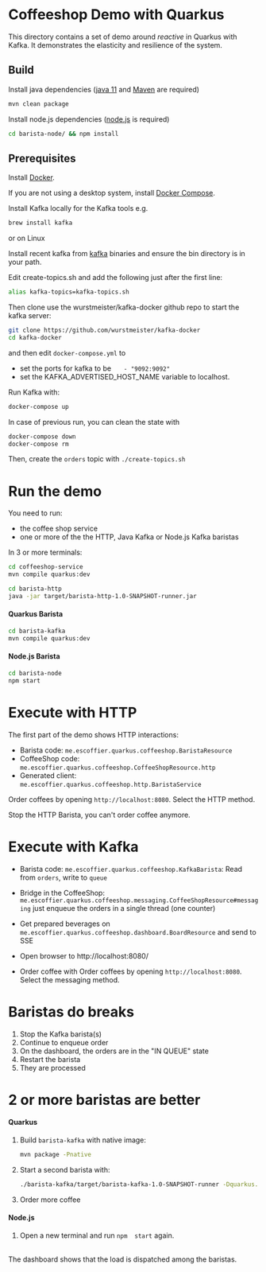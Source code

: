 # Coffeeshop Demo with Quarkus

This directory contains a set of demo around _reactive_ in Quarkus with Kafka.
It demonstrates the elasticity and resilience of the system.

## Build

Install java dependencies (<a href="https://adoptopenjdk.net/installation.html">java 11</a> and
<a href="https://maven.apache.org/install.html">Maven</a> are required)


```bash
mvn clean package
```

Install node.js dependencies (<a href="https://nodejs.org/en/download/">node.js</a> is required)

```bash
cd barista-node/ && npm install
```

## Prerequisites

Install <a href="https://docs.docker.com/get-docker/">Docker</a>.

If you are not using a desktop system, install <a href="https://docs.docker.com/compose/install/">Docker Compose</a>.


Install Kafka locally for the Kafka tools e.g.

```bash
brew install kafka
```

or on Linux

Install recent kafka from <a href="https://kafka.apache.org/downloads">kafka</a> binaries and
ensure the bin directory is in your path.

Edit create-topics.sh and add the following just after the first line:


```bash
alias kafka-topics=kafka-topics.sh
```

Then clone use the wurstmeister/kafka-docker github repo to start the kafka server:

```bash
git clone https://github.com/wurstmeister/kafka-docker
cd kafka-docker
```

and then edit `docker-compose.yml` to
* set the ports for kafka to be `   - "9092:9092"`
* set the KAFKA_ADVERTISED_HOST_NAME variable to localhost.

Run Kafka with:

```bash
docker-compose up
```

In case of previous run, you can clean the state with

```bash
docker-compose down
docker-compose rm
```

Then, create the `orders` topic with `./create-topics.sh`

# Run the demo

You need to run:

* the coffee shop service
* one or more of the the HTTP, Java Kafka or Node.js Kafka baristas

In 3 or more terminals: 

```bash
cd coffeeshop-service
mvn compile quarkus:dev
```

```bash
cd barista-http
java -jar target/barista-http-1.0-SNAPSHOT-runner.jar
```

#### Quarkus Barista

```bash
cd barista-kafka
mvn compile quarkus:dev
```

#### Node.js Barista

```bash
cd barista-node
npm start
```

# Execute with HTTP

The first part of the demo shows HTTP interactions:

* Barista code: `me.escoffier.quarkus.coffeeshop.BaristaResource`
* CoffeeShop code: `me.escoffier.quarkus.coffeeshop.CoffeeShopResource.http`
* Generated client: `me.escoffier.quarkus.coffeeshop.http.BaristaService`

Order coffees by opening `http://localhost:8080`. Select the HTTP method.

Stop the HTTP Barista, you can't order coffee anymore.

# Execute with Kafka

* Barista code: `me.escoffier.quarkus.coffeeshop.KafkaBarista`: Read from `orders`, write to `queue`
* Bridge in the CoffeeShop: `me.escoffier.quarkus.coffeeshop.messaging.CoffeeShopResource#messaging` just enqueue the orders in a single thread (one counter)
* Get prepared beverages on `me.escoffier.quarkus.coffeeshop.dashboard.BoardResource` and send to SSE

* Open browser to http://localhost:8080/
* Order coffee with Order coffees by opening `http://localhost:8080`. Select the messaging method.

# Baristas do breaks

1. Stop the Kafka barista(s)
1. Continue to enqueue order
1. On the dashboard, the orders are in the "IN QUEUE" state
1. Restart the barista
1. They are processed

# 2 or more baristas are better

#### Quarkus

1. Build `barista-kafka` with native image:
   ```bash
   mvn package -Pnative
   ```
1. Start a second barista with: 
    ```bash
    ./barista-kafka/target/barista-kafka-1.0-SNAPSHOT-runner -Dquarkus.http.port=9999
    ```
1. Order more coffee

#### Node.js

1. Open a new terminal and run `npm  start` again.

<br />
The dashboard shows that the load is dispatched among the baristas.
